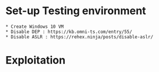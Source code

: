 # Set-up Testing environment

    * Create Windows 10 VM
    * Disable DEP : https://kb.omni-ts.com/entry/55/
    * Disable ASLR : https://rehex.ninja/posts/disable-aslr/

  
# Exploitation
